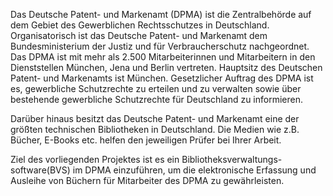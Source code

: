 Das Deutsche Patent- und Markenamt (DPMA) ist die Zentralbehörde auf dem Gebiet des Gewerblichen Rechtsschutzes in Deutschland. Organisatorisch ist das Deutsche Patent- und Markenamt dem Bundesministerium der Justiz und für Verbraucherschutz nachgeordnet. Das DPMA ist mit mehr als 2.500 Mitarbeiterinnen und Mitarbeitern in den Dienststellen München, Jena und Berlin vertreten. Hauptsitz des Deutschen Patent- und Markenamts ist München. Gesetzlicher Auftrag des DPMA ist es, gewerbliche Schutzrechte zu erteilen und zu verwalten sowie über bestehende gewerbliche Schutzrechte für Deutschland zu informieren.

Darüber hinaus besitzt das Deutsche Patent- und Markenamt eine der größten technischen Bibliotheken in Deutschland. Die Medien wie z.B. Bücher, E-Books etc. helfen den jeweiligen Prüfer bei Ihrer Arbeit.

Ziel des vorliegenden Projektes ist es ein Bibliotheksverwaltungs-software(BVS) im DPMA einzuführen, um die elektronische Erfassung und Ausleihe von Büchern für Mitarbeiter des DPMA zu gewährleisten.
